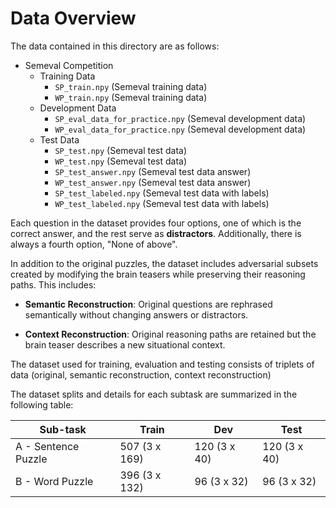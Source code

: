 # Data Overview
The data contained in this directory are as follows:

- Semeval Competition
  - Training Data
    - `SP_train.npy` (Semeval training data)
    - `WP_train.npy` (Semeval training data)
  - Development Data
    - `SP_eval_data_for_practice.npy` (Semeval development data)
    - `WP_eval_data_for_practice.npy` (Semeval development data)
  - Test Data
    - `SP_test.npy` (Semeval test data)
    - `WP_test.npy` (Semeval test data)
    - `SP_test_answer.npy` (Semeval test data answer)
    - `WP_test_answer.npy` (Semeval test data answer)
    - `SP_test_labeled.npy` (Semeval test data with labels)
    - `WP_test_labeled.npy` (Semeval test data with labels)

Each question in the dataset provides four options, one of which is the correct answer, and the rest serve as **distractors**. Additionally, there is always a fourth option, "None of above".

In addition to the original puzzles, the dataset includes adversarial subsets created by modifying the brain teasers while preserving their reasoning paths. This includes:

- **Semantic Reconstruction**: Original questions are rephrased semantically without changing answers or distractors.
  
- **Context Reconstruction**: Original reasoning paths are retained but the brain teaser describes a new situational context.

The dataset used for training, evaluation and testing consists of triplets of data (original, semantic reconstruction, context reconstruction)

The dataset splits and details for each subtask are summarized in the following table:

| **Sub-task**         | **Train**          | **Dev**         | **Test**         |
|----------------------|--------------------|-----------------|------------------|
| A - Sentence Puzzle  | 507 (3 x 169)      | 120 (3 x 40)    | 120 (3 x 40)     |
| B - Word Puzzle      | 396 (3 x 132)      | 96  (3 x 32)    | 96  (3 x 32)     |


